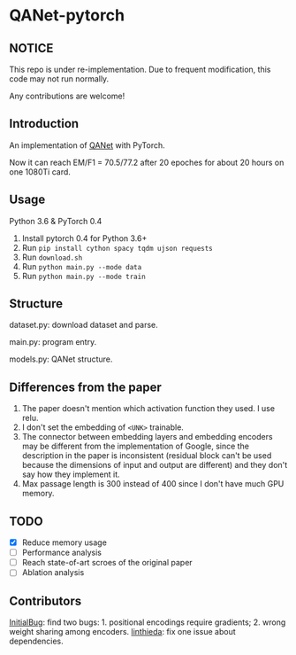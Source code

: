 # QANet-pytorch

## NOTICE
This repo is under re-implementation. Due to frequent modification, this code may not run normally.

Any contributions are welcome!

## Introduction

An implementation of [QANet](https://arxiv.org/pdf/1804.09541.pdf) with PyTorch.

Now it can reach EM/F1 = 70.5/77.2 after 20 epoches for about 20 hours on one 1080Ti card.  

## Usage

Python 3.6 & PyTorch 0.4

1. Install pytorch 0.4 for Python 3.6+
2. Run `pip install cython spacy tqdm ujson requests`
3. Run `download.sh`
4. Run `python main.py --mode data`
5. Run `python main.py --mode train`

## Structure
dataset.py: download dataset and parse.

main.py: program entry.

models.py: QANet structure.

## Differences from the paper

1. The paper doesn't mention which activation function they used. I use relu.
2. I don't set the embedding of `<UNK>` trainable.
3. The connector between embedding layers and embedding encoders may be different from the implementation of Google, since the description in the paper is inconsistent (residual block can't be used because the dimensions of input and output are different) and they don't say how they implement it.
4. Max passage length is 300 instead of 400 since I don't have much GPU memory.

## TODO

- [x] Reduce memory usage
- [ ] Performance analysis
- [ ] Reach state-of-art scroes of the original paper
- [ ] Ablation analysis

## Contributors
[InitialBug](https://github.com/InitialBug): find two bugs: 1. positional encodings require gradients; 2. wrong weight sharing among encoders.
[linthieda](https://github.com/linthieda): fix one issue about dependencies.
